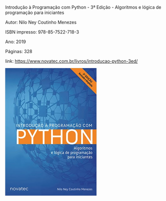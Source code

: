 Introdução à Programação com Python - 3ª Edição - Algoritmos e lógica de programação para iniciantes

Autor: Nilo Ney Coutinho Menezes

ISBN impresso: 978-85-7522-718-3

Ano: 2019

Páginas: 328

link: https://www.novatec.com.br/livros/introducao-python-3ed/

![Screenshot](https://github.com/joao-flavio-macedo/introducao_python_livro_ex/blob/main/capa-ampliada-9788575227183.jpg)
